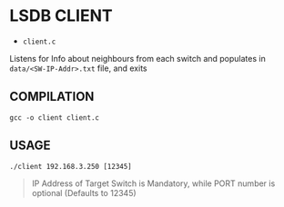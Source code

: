 # LSDB CLIENT

* `client.c`

Listens for Info about neighbours from each switch and populates in `data/<SW-IP-Addr>.txt` file, and exits

## COMPILATION

```
gcc -o client client.c
```

## USAGE

```
./client 192.168.3.250 [12345]
```

> IP Address of Target Switch is Mandatory, while PORT number is optional (Defaults to 12345)

